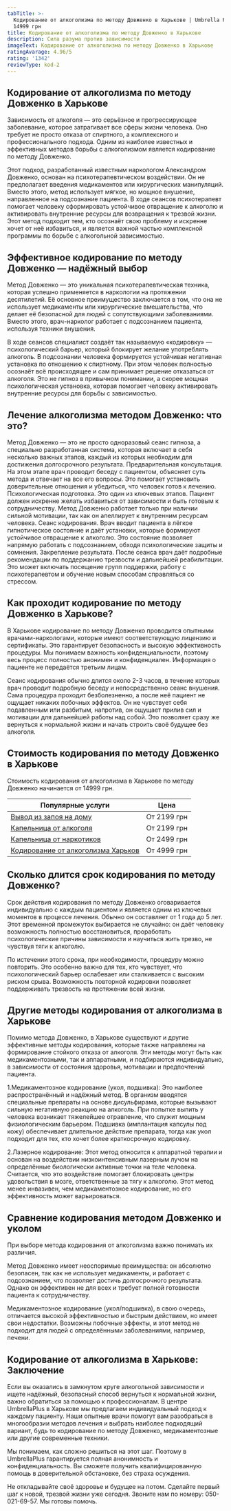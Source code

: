 ```yaml
---
tabTitle: >-
  Кодирование от алкоголизма по методу Довженко в Харькове | Umbrella Plus | От
  14999 грн
title: Кодирование от алкоголизма по методу Довженко в Харькове
description: Сила разума против зависимости
imageText: Кодирование от алкоголизма по методу Довженко в Харькове
ratingAvarage: 4.96/5
rating: '1342'
reviewType: kod-2
---
```


## Кодирование от алкоголизма по методу Довженко в Харькове

Зависимость от алкоголя — это серьёзное и прогрессирующее заболевание, которое затрагивает все сферы жизни человека. Оно требует не просто отказа от спиртного, а комплексного и профессионального подхода. Одним из наиболее известных и эффективных методов борьбы с алкоголизмом является кодирование по методу Довженко.

Этот подход, разработанный известным наркологом Александром Довженко, основан на психотерапевтическом воздействии. Он не предполагает введения медикаментов или хирургических манипуляций. Вместо этого, метод использует мягкое, но мощное внушение, направленное на подсознание пациента. В ходе сеансов психотерапевт помогает человеку сформировать устойчивое отвращение к алкоголю и активировать внутренние ресурсы для возвращения к трезвой жизни. Этот метод подходит тем, кто осознаёт свою проблему и искренне хочет от неё избавиться, и является важной частью комплексной программы по борьбе с алкогольной зависимостью.

## Эффективное кодирование по методу Довженко — надёжный выбор

Метод Довженко — это уникальная психотерапевтическая техника, которая успешно применяется в наркологии на протяжении десятилетий. Её основное преимущество заключается в том, что она не использует медикаменты или хирургические вмешательства, что делает её безопасной для людей с сопутствующими заболеваниями. Вместо этого, врач-нарколог работает с подсознанием пациента, используя техники внушения.

В ходе сеансов специалист создаёт так называемую «кодировку» — психологический барьер, который блокирует желание употреблять алкоголь. В подсознании человека формируется устойчивая негативная установка по отношению к спиртному. При этом человек полностью осознаёт всё происходящее и сам принимает решение отказаться от алкоголя. Это не гипноз в привычном понимании, а скорее мощная психологическая установка, которая помогает человеку активировать внутренние ресурсы для борьбы с зависимостью.

## Лечение алкоголизма методом Довженко: что это?

Метод Довженко — это не просто одноразовый сеанс гипноза, а специально разработанная система, которая включает в себя несколько важных этапов, каждый из которых необходим для достижения долгосрочного результата. Предварительная консультация. На этом этапе врач проводит беседу с пациентом, объясняет суть метода и отвечает на все его вопросы. Это помогает установить доверительные отношения и убедиться, что человек готов к лечению. Психологическая подготовка. Это один из ключевых этапов. Пациент должен искренне желать избавиться от зависимости и быть готовым к сотрудничеству. Метод Довженко работает только при наличии сильной мотивации, так как он апеллирует к внутренним ресурсам человека. Сеанс кодирования. Врач вводит пациента в лёгкое гипнотическое состояние и даёт установки, которые формируют устойчивое отвращение к алкоголю. Это состояние позволяет напрямую работать с подсознанием, обходя психологические защиты и сомнения. Закрепление результата. После сеанса врач даёт подробные рекомендации по поддержанию трезвости и дальнейшей реабилитации. Это может включать посещение групп поддержки, работу с психотерапевтом и обучение новым способам справляться со стрессом.

## Как проходит кодирование по методу Довженко в Харькове?

В Харькове кодирование по методу Довженко проводится опытными врачами-наркологами, которые имеют соответствующую лицензию и сертификаты. Это гарантирует безопасность и высокую эффективность процедуры. Мы понимаем важность конфиденциальности, поэтому весь процесс полностью анонимен и конфиденциален. Информация о пациенте не передаётся третьим лицам.

Сеанс кодирования обычно длится около 2-3 часов, в течение которых врач проводит подробную беседу и непосредственно сеанс внушения. Сама процедура проходит безболезненно, а после неё пациент не ощущает никаких побочных эффектов. Он не чувствует себя подавленным или разбитым, напротив, он ощущает прилив сил и мотивации для дальнейшей работы над собой. Это позволяет сразу же вернуться к нормальной жизни и начать строить своё будущее без алкоголя.

## Стоимость кодирования по методу Довженко в Харькове

Стоимость кодирования от алкоголизма в Харькове по методу Довженко начинается от 14999 грн.

| Популярные услуги                                                                                          | Цена        |
| ---------------------------------------------------------------------------------------------------------- | ----------- |
| [Вывод из запоя на дому](https://umbrella-plus.com.ua/kharkiv/vivod-iz-zapoia-na-domy-kharkiv/)            | От 2199 грн |
| [Капельница от алкоголя](https://umbrella-plus.com.ua/kharkiv/kapelnica_ot_alkogola_na_domy_kharkiv/)      | От 2199 грн |
| [Капельница от наркотиков](https://umbrella-plus.com.ua/kharkiv/kap-ot-nark-kharkiv/)                      | От 2499 грн |
| [Кодирование от алкоголизма Харьков](https://umbrella-plus.com.ua/kharkiv/kodirovka-ot-alkogolia-kharkiv/) | От 4999 грн |

## Сколько длится срок кодирования по методу Довженко?

Срок действия кодирования по методу Довженко оговаривается индивидуально с каждым пациентом и является одним из ключевых моментов в процессе лечения. Обычно он составляет от 1 года до 5 лет. Этот временной промежуток выбирается не случайно: он даёт человеку возможность полностью восстановиться, проработать психологические причины зависимости и научиться жить трезво, не чувствуя тяги к алкоголю.

По истечении этого срока, при необходимости, процедуру можно повторить. Это особенно важно для тех, кто чувствует, что психологический барьер ослабевает или сталкивается с высоким риском срыва. Возможность повторной кодировки позволяет поддерживать трезвость на протяжении всей жизни.

## Другие методы кодирования от алкоголизма в Харькове

Помимо метода Довженко, в Харькове существуют и другие эффективные методы кодирования, которые также направлены на формирование стойкого отказа от алкоголя. Эти методы могут быть как медикаментозными, так и аппаратными, и подбираются индивидуально, в зависимости от состояния здоровья, мотивации и предпочтений пациента.

1.Медикаментозное кодирование (укол, подшивка): Это наиболее распространённый и надёжный метод. В организм вводятся специальные препараты на основе дисульфирама, которые вызывают сильную негативную реакцию на алкоголь. При попытке выпить у человека возникает тяжелейшее отравление, что служит мощным физиологическим барьером. Подшивка (имплантация капсулы под кожу) обеспечивает длительное действие препарата, тогда как укол подходит для тех, кто хочет более краткосрочную кодировку.

2.Лазерное кодирование: Этот метод относится к аппаратной терапии и основан на воздействии низкоинтенсивным лазерным лучом на определённые биологически активные точки на теле человека. Считается, что это воздействие помогает блокировать центры удовольствия в мозге, ответственные за тягу к алкоголю. Этот метод менее инвазивен, чем медикаментозное кодирование, но его эффективность может варьироваться.

## Сравнение кодирования методом Довженко и уколом

При выборе метода кодирования от алкоголизма важно понимать их различия.

Метод Довженко имеет неоспоримые преимущества: он абсолютно безопасен, так как не использует медикаменты, и работает с подсознанием, что позволяет достичь долгосрочного результата. Однако он эффективен не для всех и требует полной готовности пациента к сотрудничеству.

Медикаментозное кодирование (укол/подшивка), в свою очередь, отличается высокой эффективностью и быстрым действием, но имеет свои недостатки. Возможны побочные эффекты, и этот метод не подходит для людей с определёнными заболеваниями, например, печени.

## Кодирование от алкоголизма в Харькове: Заключение

Если вы оказались в замкнутом круге алкогольной зависимости и ищете надёжный, безопасный способ вернуться к нормальной жизни, важно обратиться за помощью к профессионалам. В центре UmbrellaPlus в Харькове мы предлагаем индивидуальный подход к каждому пациенту. Наши опытные врачи помогут вам разобраться в многообразии методов лечения и выбрать наиболее подходящий вариант, будь то кодирование по методу Довженко, медикаментозные или другие современные техники.

Мы понимаем, как сложно решиться на этот шаг. Поэтому в UmbrellaPlus гарантируется полная анонимность и конфиденциальность. Вы сможете получить квалифицированную помощь в доверительной обстановке, без страха осуждения.

Не откладывайте своё здоровье и будущее на потом. Сделайте первый шаг к новой, трезвой жизни уже сегодня. Звоните нам по номеру: 050-021-69-57. Мы готовы помочь.
